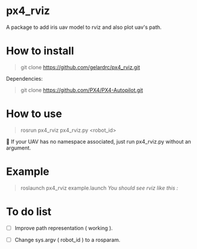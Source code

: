 # px4_rviz

A package to add iris uav model to rviz and also plot uav's path.

# How to install

> git clone https://github.com/gelardrc/px4_rviz.git

Dependencies:

> git clone  https://github.com/PX4/PX4-Autopilot.git

# How to use

> rosrun px4_rviz px4_rviz.py <robot_id>

🚀️ If your UAV has no namespace associated, just run px4_rviz.py without an argument.

# Example

> roslaunch px4_rviz example.launch
*You should see rviz like this :*

# To do list

* [ ] Improve path representation ( working ).
* [ ] Change sys.argv ( robot_id ) to a rosparam.

